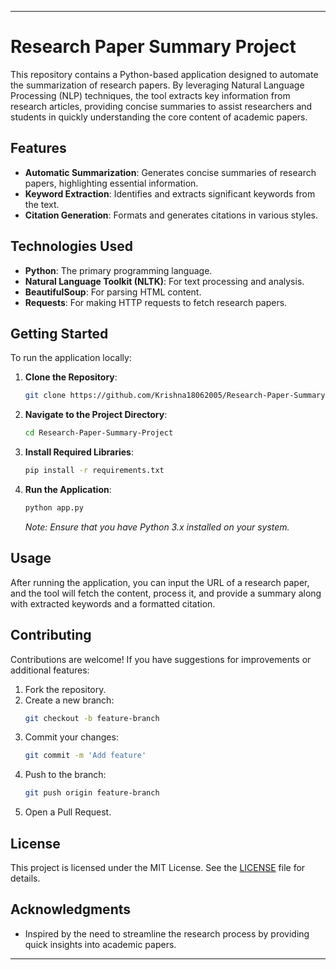 
---

# Research Paper Summary Project

This repository contains a Python-based application designed to automate the summarization of research papers. By leveraging Natural Language Processing (NLP) techniques, the tool extracts key information from research articles, providing concise summaries to assist researchers and students in quickly understanding the core content of academic papers.

## Features

- **Automatic Summarization**: Generates concise summaries of research papers, highlighting essential information.
- **Keyword Extraction**: Identifies and extracts significant keywords from the text.
- **Citation Generation**: Formats and generates citations in various styles.

## Technologies Used

- **Python**: The primary programming language.
- **Natural Language Toolkit (NLTK)**: For text processing and analysis.
- **BeautifulSoup**: For parsing HTML content.
- **Requests**: For making HTTP requests to fetch research papers.

## Getting Started

To run the application locally:

1. **Clone the Repository**:
   ```bash
   git clone https://github.com/Krishna18062005/Research-Paper-Summary-Project.git
   ```

2. **Navigate to the Project Directory**:
   ```bash
   cd Research-Paper-Summary-Project
   ```

3. **Install Required Libraries**:
   ```bash
   pip install -r requirements.txt
   ```

4. **Run the Application**:
   ```bash
   python app.py
   ```

   *Note: Ensure that you have Python 3.x installed on your system.*

## Usage

After running the application, you can input the URL of a research paper, and the tool will fetch the content, process it, and provide a summary along with extracted keywords and a formatted citation.

## Contributing

Contributions are welcome! If you have suggestions for improvements or additional features:

1. Fork the repository.
2. Create a new branch:
   ```bash
   git checkout -b feature-branch
   ```
3. Commit your changes:
   ```bash
   git commit -m 'Add feature'
   ```
4. Push to the branch:
   ```bash
   git push origin feature-branch
   ```
5. Open a Pull Request.

## License

This project is licensed under the MIT License. See the [LICENSE](LICENSE) file for details.

## Acknowledgments

- Inspired by the need to streamline the research process by providing quick insights into academic papers.

---
